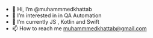 - 👋 Hi, I’m @muhammmedkhattab
- 👀 I’m interested in in QA Automation
- 🌱 I’m currently JS , Kotlin and Swift
- 📫 How to reach me muhammmedkhattab@gmail.com

<!---
muhammmedkhattab/muhammmedkhattab is a ✨ special ✨ repository because its `README.md` (this file) appears on your GitHub profile.
You can click the Preview link to take a look at your changes.
--->
